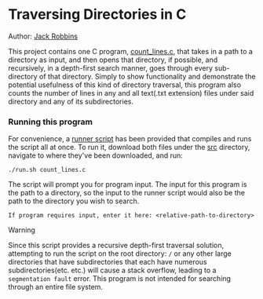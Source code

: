 # Traversing Directories in C
Author: [Jack Robbins](https://www.github.com/jackr276)

This project contains one C program, [count_lines.c](https://github.com/jackr276/Traversing-Directories-in-C/blob/main/src/count_lines.c), that takes in a path to a directory as input,
and then opens that directory, if possible, and recursively, in a depth-first search manner, goes through every sub-directory of that directory. Simply to show functionality and demonstrate the potential
usefulness of this kind of directory traversal, this program also counts the number of lines in any and all text(.txt extension) files under said directory and any of its subdirectories.

### Running this program
For convenience, a [runner script](https://github.com/jackr276/Traversing-Directories-in-C/blob/main/src/run.sh) has been provided that compiles and runs the script all at once. To run it, download both files under the
[src](https://github.com/jackr276/Traversing-Directories-in-C/blob/main/src) directory, navigate to where they've been downloaded, and run:
```shell
./run.sh count_lines.c
```
The script will prompt you for program input. The input for this program is the path to a directory, so the input to the runner script would also be the path to the directory you wish to search.
```shell
If program requires input, enter it here: <relative-path-to-directory>
```

>[!Warning]
>Since this script provides a recursive depth-first traversal solution, attempting to run the script on the root directory: `/` or any other large directories that have subdirectories that each have
>numerous subdirectories(etc. etc.) will cause a stack overflow, leading to a `segmentation fault` error. This program is not intended for searching through an entire file system.

